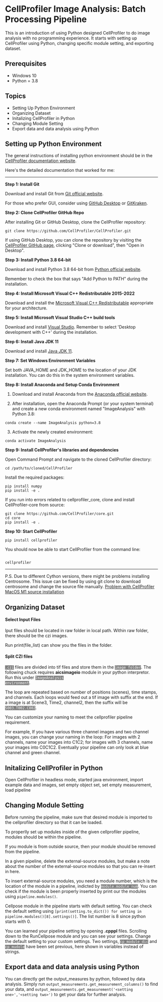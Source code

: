# CellProfiler Image Analysis: Batch Processing Pipeline

This is an introduction of using Python designed CellProfiler to do image analysis with no programming experience. It starts with setting up CellProfiler using Python, changing specific module setting, and exporting dataset. 

## Prerequisites
- Windows 10
- Python = 3.8

## Topics
- Setting Up Python Environment
- Organizing Dataset
- Initalizing CellProfiler in Python
- Changing Module Setting
- Export data and data analysis using Python

## Setting up Python Environment
The general instructions of installing python environment should be in the [CellProfiler documentation website](https://github.com/CellProfiler/CellProfiler/wiki/Source-installation-%28Windows%29).

Here's the detailed documentation that worked for me: 

---

**Step 1: Install Git**

Download and install Git from [Git official website](https://git-scm.com/download/win).

For those who prefer GUI, consider using [GitHub Desktop](https://desktop.github.com/) or [GitKraken](https://www.gitkraken.com/).

**Step 2: Clone CellProfiler GitHub Repo**

After installing Git or GitHub Desktop, clone the CellProfiler repository:

```
git clone https://github.com/CellProfiler/CellProfiler.git
```

If using GitHub Desktop, you can clone the repository by visiting the [CellProfiler GitHub page](https://github.com/CellProfiler/CellProfiler), clicking "Clone or download", then "Open in Desktop".

**Step 3: Install Python 3.8 64-bit**

Download and install Python 3.8 64-bit from [Python official website](https://www.python.org/downloads/).

Remember to check the box that says "Add Python to PATH" during the installation.

**Step 4: Install Microsoft Visual C++ Redistributable 2015-2022**

Download and install the [Microsoft Visual C++ Redistributable](https://visualstudio.microsoft.com/vs/features/cplusplus/) appropriate for your architecture.

**Step 5: Install Microsoft Visual Studio C++ build tools**

Download and install [Visual Studio](https://visualstudio.microsoft.com/). Remember to select 'Desktop development with C++' during the installation.

**Step 6: Install Java JDK 11**

Download and install [Java JDK 11](https://www.oracle.com/java/technologies/javase-jdk11-downloads.html).

**Step 7: Set Windows Environment Variables**

Set both JAVA_HOME and JDK_HOME to the location of your JDK installation. You can do this in the system environment variables.

**Step 8: Install Anaconda and Setup Conda Environment**

1. Download and install Anaconda from the [Anaconda official website](https://www.anaconda.com/products/distribution).
   
2. After installation, open the Anaconda Prompt (or your system terminal) and create a new conda environment named "ImageAnalysis" with Python 3.8:

```
conda create --name ImageAnalysis python=3.8
```

3. Activate the newly created environment:

```
conda activate ImageAnalysis
```

**Step 9: Install CellProfiler's libraries and dependencies**

Open Command Prompt and navigate to the cloned CellProfiler directory:

```
cd /path/to/cloned/CellProfiler
```

Install the required packages:

```
pip install numpy
pip install -e .
```

If you run into errors related to cellprofiler_core, clone and install CellProfiler-core from source:

```
git clone https://github.com/CellProfiler/core.git
cd core 
pip install -e .
```

**Step 10: Start CellProfiler**


```
pip install cellprofiler

```
You should now be able to start CellProfiler from the command line:

```

cellprofiler

```

---

P.S. Due to different Cython versions, there might be problems installing Centrosome. This issue can be fixed by using git clone to download centrosome and change the source file manually. [Problem with CellProfiler MacOS M1 source installation](https://forum.image.sc/t/problem-with-cellprofiler-macos-m1-source-installation/83954/2)


## Organizing Dataset

#### Select Input Files

Iput files should be located in <a>raw</a> folder in local path. Within raw folder, there should be the czi images. 

Run print(file_list) can show you the files in the folder. 

#### Split CZI files

<code style="background:grey;color:white">.czi</code> files are divided into tif files and store them in the <code style="background:grey;color:white">image folder</code>. The following chuck requires **aicsimageio** module in your python interpretor. Run this under <code style="background:grey;color:white">ImageAnalysis environment</code>. 

The loop are repeated based on number of positions (scenes), time stamps, and channels. Each loops would feed out a tif image with suffix at the end. If a image is at Scene3, Time2, channel2, then the suffix will be <code style="background:grey;color:white">S003.T002.C002</code>. 

You can customize your naming to meet the cellprofiler pipeline requirement. 

For example, 
If you have various three channel images and two channel images, you can change your naming in the loop: For images with 2 channels, name your images into C1C2; for images with 3 channels, name your images into C0C1C2. Eventually your pipeline can only look at blue channel and green channel.

## Initalizing CellProfiler in Python

Open CellProfiler in headless mode, started java environment, import example data and images, set empty object set, set empty measurement, load pipeline

## Changing Module Setting

Before running the pipeline, make sure that desired module is imported to the cellprofiler directory so that it can be loaded.

To properlly set up modules inside of the given cellprofiler pipeline, modules should be within the pipeline. 

If you module is from outside source, then your module should be removed from the pipeline. 

In a given pipeline, delete the external-source modules, but make a note about the number of the external-source modules so that you can re-insert in here. 

To insert external-source modules, you need a module number, which is the location of the module in a pipeline, indicted by <code style="background:grey;color:white">module.module_num</code>. You can check if the module is been properly inserted by print our the modules using ```pipeline.modules()```.

Cellpose module in the pipeline starts with default setting. You can check the default setting using
```[print(setting.to_dict()) for setting in pipeline.modules()[8].settings()]```. The list number is 8 since python starts with 0. 

You can learned your pipeline setting by opening **.cpppl** files. Scrolling down to the RunCellpose module and you can see your settings. Change the default setting to your custom settings. Two settings, <code style="background:grey;color:white">cp_module_dic</code> and <code style="background:grey;color:white">cp_mudole</code> have been set previous, here shown in variables instead of strings. 

## Export data and data analysis using Python

You can directly get the output_measures by python, followed by data analysis. Simply run ```output_measurements.get_measurement_columns()``` to find your data, and ```output_measurements.get_measurement('<setting one>','<setting two>')``` to get your data for further analysis. 
